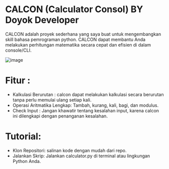 # CALCON (Calculator Consol) BY Doyok Developer

CALCON adalah proyek sederhana yang saya buat untuk mengembangkan skill bahasa pemrograman python.
CALCON dapat membantu Anda melakukan perhitungan matematika secara cepat dan efisien di dalam console/CLI.


![image](https://github.com/yogasaputra2896/CalCon-Calculator-Console-/assets/140365312/fac3b02c-1a2b-45fb-97a1-1ea8cebd06c8)



# Fitur :
- Kalkulasi Berurutan : calcon dapat melakukan kalkulasi secara berurutan tanpa perlu memulai ulang setiap kali.
- Operasi Aritmatika Lengkap: Tambah, kurang, kali, bagi, dan modulus.
- Check Input : Jangan khawatir tentang kesalahan input, karena calcon ini dilengkapi dengan penanganan kesalahan.

# Tutorial:
- Klon Repositori:
salinan kode dengan mudah dari repo.
- Jalankan Skrip:
Jalankan calculator.py di terminal atau lingkungan Python Anda.
